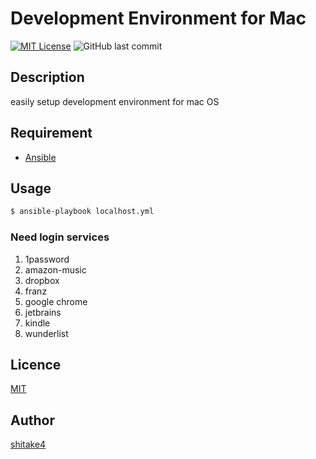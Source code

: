 # Development Environment for Mac
[![MIT License](http://img.shields.io/badge/license-MIT-blue.svg?style=flat)](LICENSE)
![GitHub last commit](https://img.shields.io/github/last-commit/shitake4/dev-environment.svg)


## Description
easily setup development environment for mac OS

## Requirement
- [Ansible](https://docs.ansible.com/ansible/latest/installation_guide/intro_installation.html?extIdCarryOver=true&sc_cid=701f2000001OH7YAAW)

## Usage
```sh
$ ansible-playbook localhost.yml
```

### Need login services
1. 1password
1. amazon-music
1. dropbox
1. franz
1. google chrome
1. jetbrains
1. kindle
1. wunderlist

## Licence
[MIT](LICENSE)

## Author
[shitake4](https://github.com/shitake4)